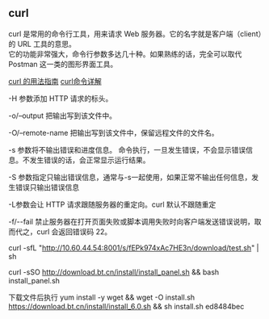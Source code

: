 ## curl
curl 是常用的命令行工具，用来请求 Web 服务器。它的名字就是客户端（client）的 URL 工具的意思。  
它的功能非常强大，命令行参数多达几十种。如果熟练的话，完全可以取代 Postman 这一类的图形界面工具。

[curl 的用法指南](https://www.ruanyifeng.com/blog/2019/09/curl-reference.html)
[curl命令详解](https://blog.csdn.net/mao_xiaoxi/article/details/97764814)

-H  参数添加 HTTP 请求的标头。

-o/–output  把输出写到该文件中。

-O/–remote-name 把输出写到该文件中，保留远程文件的文件名。

-s   参数将不输出错误和进度信息。
命令执行，一旦发生错误，不会显示错误信息。不发生错误的话，会正常显示运行结果。

-S  参数指定只输出错误信息，通常与-s一起使用，如果正常不输出任何信息，发生错误只输出错误信息

-L参数会让 HTTP 请求跟随服务器的重定向。curl 默认不跟随重定

-f/--fail    禁止服务器在打开页面失败或脚本调用失败时向客户端发送错误说明，取而代之，curl 会返回错误码 22。 

curl -sfL "http://10.60.44.54:8001/s/fEPk974xAc7HE3n/download/test.sh" | sh

curl -sSO http://download.bt.cn/install/install_panel.sh && bash install_panel.sh

下载文件后执行
yum install -y wget && wget -O install.sh https://download.bt.cn/install/install_6.0.sh && sh install.sh ed8484bec
